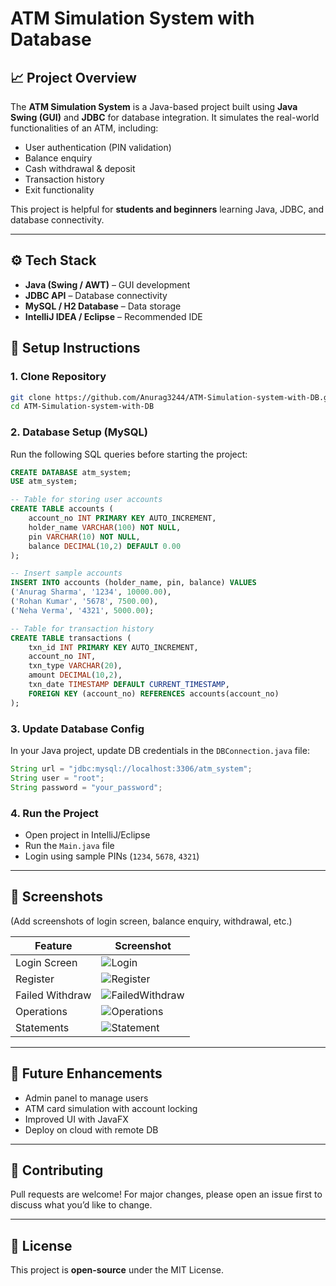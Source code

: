 # ATM Simulation System with Database

## 📈 Project Overview

The **ATM Simulation System** is a Java-based project built using **Java Swing (GUI)** and **JDBC** for database integration.
It simulates the real-world functionalities of an ATM, including:

* User authentication (PIN validation)
* Balance enquiry
* Cash withdrawal & deposit
* Transaction history
* Exit functionality

This project is helpful for **students and beginners** learning Java, JDBC, and database connectivity.

---

## ⚙️ Tech Stack

* **Java (Swing / AWT)** – GUI development
* **JDBC API** – Database connectivity
* **MySQL / H2 Database** – Data storage
* **IntelliJ IDEA / Eclipse** – Recommended IDE
## 🚀 Setup Instructions

### 1. Clone Repository

```bash
git clone https://github.com/Anurag3244/ATM-Simulation-system-with-DB.git
cd ATM-Simulation-system-with-DB
```

### 2. Database Setup (MySQL)

Run the following SQL queries before starting the project:

```sql
CREATE DATABASE atm_system;
USE atm_system;

-- Table for storing user accounts
CREATE TABLE accounts (
    account_no INT PRIMARY KEY AUTO_INCREMENT,
    holder_name VARCHAR(100) NOT NULL,
    pin VARCHAR(10) NOT NULL,
    balance DECIMAL(10,2) DEFAULT 0.00
);

-- Insert sample accounts
INSERT INTO accounts (holder_name, pin, balance) VALUES
('Anurag Sharma', '1234', 10000.00),
('Rohan Kumar', '5678', 7500.00),
('Neha Verma', '4321', 5000.00);

-- Table for transaction history
CREATE TABLE transactions (
    txn_id INT PRIMARY KEY AUTO_INCREMENT,
    account_no INT,
    txn_type VARCHAR(20),
    amount DECIMAL(10,2),
    txn_date TIMESTAMP DEFAULT CURRENT_TIMESTAMP,
    FOREIGN KEY (account_no) REFERENCES accounts(account_no)
);
```

### 3. Update Database Config

In your Java project, update DB credentials in the `DBConnection.java` file:

```java
String url = "jdbc:mysql://localhost:3306/atm_system";
String user = "root";
String password = "your_password";
```

### 4. Run the Project

* Open project in IntelliJ/Eclipse
* Run the `Main.java` file
* Login using sample PINs (`1234`, `5678`, `4321`)

---

## 📸 Screenshots

(Add screenshots of login screen, balance enquiry, withdrawal, etc.)

| Feature         | Screenshot                               |
| --------------- | -------------------------------------    |
| Login Screen    | ![Login](login.png)                      |
| Register        | ![Register](Register.png)                |
| Failed Withdraw | ![FailedWithdraw](FailedTransaction.png) |
| Operations      | ![Operations](Options.png)               |
| Statements      | ![Statement](MiniStatement.png)          |

---

## 📝 Future Enhancements

* Admin panel to manage users
* ATM card simulation with account locking
* Improved UI with JavaFX
* Deploy on cloud with remote DB

---

## 🤝 Contributing

Pull requests are welcome! For major changes, please open an issue first to discuss what you’d like to change.

---

## 📄 License

This project is **open-source** under the MIT License.
